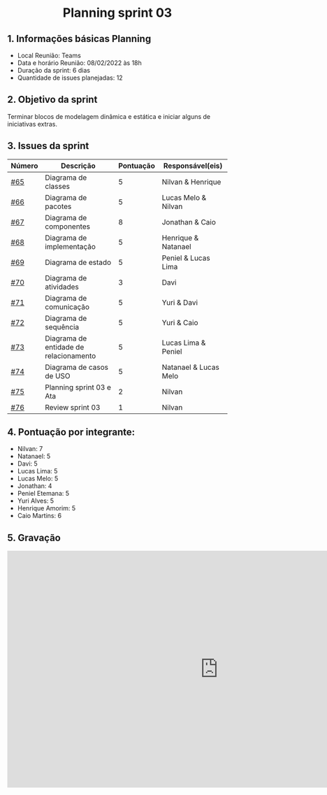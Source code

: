 #  <center> Planning sprint 03


## 1. Informações básicas Planning
  - Local Reunião: Teams
  - Data e horário Reunião: 08/02/2022 às 18h
  - Duração da sprint: 6 dias
  - Quantidade de issues planejadas: 12

## 2. Objetivo da sprint 
  Terminar blocos de modelagem dinâmica e estática e iniciar alguns de iniciativas extras.

## 3. Issues da sprint
| Número | Descrição | Pontuação | Responsável(eis) |
| -- | -- | -- | -- |
| [#65](https://github.com/UnBArqDsw2021-2/2021.2_G2_Ki-Limpinho/issues/65)   |  Diagrama de classes | 5 | Nilvan & Henrique | 
| [#66](https://github.com/UnBArqDsw2021-2/2021.2_G2_Ki-Limpinho/issues/66)   |  Diagrama de pacotes | 5 | Lucas Melo & Nilvan | 
| [#67](https://github.com/UnBArqDsw2021-2/2021.2_G2_Ki-Limpinho/issues/67)   |  Diagrama de componentes | 8 | Jonathan & Caio | 
| [#68](https://github.com/UnBArqDsw2021-2/2021.2_G2_Ki-Limpinho/issues/68)   |  Diagrama de implementação  | 5 | Henrique & Natanael| 
| [#69](https://github.com/UnBArqDsw2021-2/2021.2_G2_Ki-Limpinho/issues/69)   |  Diagrama de estado  | 5 | Peniel & Lucas Lima| 
| [#70](https://github.com/UnBArqDsw2021-2/2021.2_G2_Ki-Limpinho/issues/70)   |  Diagrama de atividades | 3 | Davi | 
| [#71](https://github.com/UnBArqDsw2021-2/2021.2_G2_Ki-Limpinho/issues/71)   |  Diagrama de comunicação | 5 | Yuri & Davi  | 
| [#72](https://github.com/UnBArqDsw2021-2/2021.2_G2_Ki-Limpinho/issues/72)   |  Diagrama de sequência | 5 | Yuri & Caio | 
| [#73](https://github.com/UnBArqDsw2021-2/2021.2_G2_Ki-Limpinho/issues/73)   |  Diagrama de entidade de relacionamento | 5 |  Lucas Lima & Peniel| 
| [#74](https://github.com/UnBArqDsw2021-2/2021.2_G2_Ki-Limpinho/issues/74)   |  Diagrama de casos de USO | 5 | Natanael & Lucas Melo | 
| [#75](https://github.com/UnBArqDsw2021-2/2021.2_G2_Ki-Limpinho/issues/75)   |  Planning sprint 03 e Ata | 2 | Nilvan | 
| [#76](https://github.com/UnBArqDsw2021-2/2021.2_G2_Ki-Limpinho/issues/76)   |  Review sprint 03  | 1 | Nilvan | 

## 4. Pontuação por integrante:
  - Nilvan: 7
  - Natanael: 5
  - Davi: 5
  - Lucas Lima: 5
  - Lucas Melo: 5
  - Jonathan: 4
  - Peniel Etemana: 5
  - Yuri Alves: 5
  - Henrique Amorim: 5
  - Caio Martins: 6

## 5. Gravação

<iframe width="964" height="542" src="https://www.youtube.com/watch?v=7i2mfCnEuAw" title="YouTube video player" frameborder="0" allow="accelerometer; autoplay; clipboard-write; encrypted-media; gyroscope; picture-in-picture" allowfullscreen></iframe>